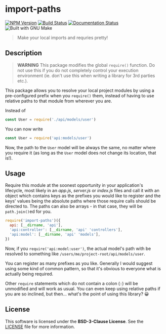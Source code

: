 [npm-badge]: https://badge.fury.io/js/import-paths.svg
[npm-url]: https://npmjs.org/package/import-paths
[travis-badge]: https://travis-ci.org/Dreamscapes/import-paths.svg
[travis-url]: https://travis-ci.org/Dreamscapes/import-paths
[inch-badge]: http://inch-ci.org/github/Dreamscapes/import-paths.svg
[inch-url]: http://inch-ci.org/github/Dreamscapes/import-paths
[make-badge]: https://img.shields.io/badge/built%20with-GNU%20Make-brightgreen.svg

# import-paths

[![NPM Version][npm-badge]][npm-url]
[![Build Status][travis-badge]][travis-url]
[![Documentation Status][inch-badge]][inch-url]
![Built with GNU Make][make-badge]

> Make your local imports and requries pretty!

## Description

> **WARNING**
> This package modifies the global `require()` function. Do not use this if you do not completely control your execution environment (ie. don't use this when writing a library for 3rd parties etc.).

This package allows you to resolve your local project modules by using a pre-configured prefix when you `require()` them, instead of having to use relative paths to that module from wherever you are.

Instead of

```js
const User = require('./api/models/user')
```

You can now write

```js
const User = require('api:models/user')
```

Now, the path to the `User` model will be always the same, no matter where you require it (as long as the `User` model does not change its location, that is!).

## Usage

Require this module at the soonest opportunity in your application's lifecycle, most likely in an *app.js*, *server.js* or *index.js* files and call it with an object which contains keys as the prefixes you would like to register and the keys' values being the absolute paths where those require calls should be directed to. The paths can also be arrays - in that case, they will be `path.join()`ed for you.

```js
require('import-paths')({
  api: [__dirname, 'api'],
  'api:controller': [__dirname, 'api' 'controllers'],
  'api:model': [__dirname, 'api' 'models'],
})
```

Now, if you `require('api:model:user')`, the actual model's path with be resolved to something like `/users/me/project-root/api/models/user`.

You can register as many prefixes as you like. Generally I would suggest using some kind of common pattern, so that it's obvious to everyone what is actually being required.

Other `require` statements which do not contain a colon (`:`) will be unmodified and will work as usual. You can even keep using relative paths if you are so inclined, but then... what's the point of using this library? 😀

## License

This software is licensed under the **BSD-3-Clause License**. See the [LICENSE](LICENSE) file for more information.
